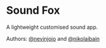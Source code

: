 # Sound Fox

A lightweight customised sound app.

Authors: [@nevinjojo](http://nevinjojo.com) and [@nikolaibain](https://www.nikolaibain.com/)
